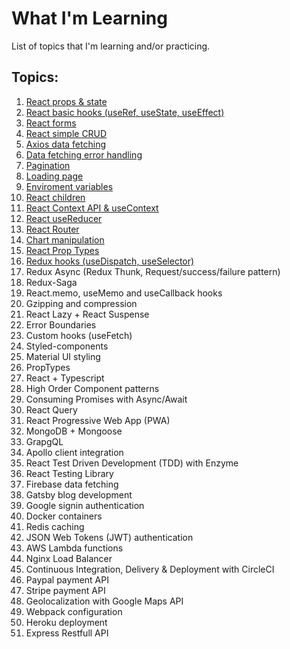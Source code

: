 # What I'm Learning

List of topics that I'm learning and/or practicing.

## Topics:

1) [React props & state](https://github.com/JoakimTeixeira/tweet-component)
2) [React basic hooks (useRef, useState, useEffect)](https://github.com/JoakimTeixeira/contact-app)
3) [React forms](https://github.com/JoakimTeixeira/contact-app)
4) [React simple CRUD](https://github.com/JoakimTeixeira/contact-app)
5) [Axios data fetching](https://github.com/JoakimTeixeira/image-search)
6) [Data fetching error handling](https://github.com/JoakimTeixeira/image-search)
7) [Pagination](https://github.com/JoakimTeixeira/image-search)
8) [Loading page](https://github.com/JoakimTeixeira/image-search) 
9) [Enviroment variables](https://github.com/JoakimTeixeira/image-search) 
10) [React children](https://github.com/JoakimTeixeira/expense-tracker)
11) [React Context API & useContext](https://github.com/JoakimTeixeira/expense-tracker)
12) [React useReducer](https://github.com/JoakimTeixeira/banking-component)
13) [React Router](https://github.com/JoakimTeixeira/routes-page)
14) [Chart manipulation](https://github.com/JoakimTeixeira/coin-tracker)
15) [React Prop Types](https://github.com/JoakimTeixeira/coin-tracker)
16) [Redux hooks (useDispatch, useSelector)](https://github.com/JoakimTeixeira/banking-component-redux)
17) Redux Async (Redux Thunk, Request/success/failure pattern)
18) Redux-Saga
19) React.memo, useMemo and useCallback hooks
20) Gzipping and compression
21) React Lazy + React Suspense
22) Error Boundaries
23) Custom hooks (useFetch)
24) Styled-components
25) Material UI styling
26) PropTypes
27) React + Typescript
28) High Order Component patterns
29) Consuming Promises with Async/Await
30) React Query
31) React Progressive Web App (PWA)
32) MongoDB + Mongoose
33) GrapgQL
34) Apollo client integration
35) React Test Driven Development (TDD) with Enzyme
36) React Testing Library
37) Firebase data fetching  
38) Gatsby blog development
39) Google signin authentication
40) Docker containers
41) Redis caching
42) JSON Web Tokens (JWT) authentication
43) AWS Lambda functions
44) Nginx Load Balancer
45) Continuous Integration, Delivery & Deployment with CircleCI
46) Paypal payment API
47) Stripe payment API
48) Geolocalization with Google Maps API
49) Webpack configuration
50) Heroku deployment
51) Express Restfull API 
